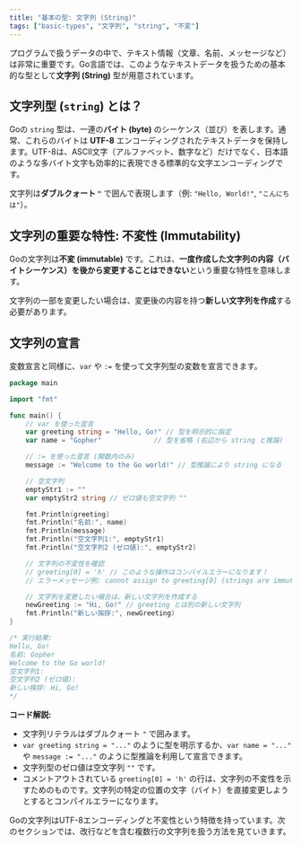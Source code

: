 ```yaml
---
title: "基本の型: 文字列 (String)"
tags: ["basic-types", "文字列", "string", "不変"]
---
```


プログラムで扱うデータの中で、テキスト情報（文章、名前、メッセージなど）は非常に重要です。Go言語では、このようなテキストデータを扱うための基本的な型として**文字列 (String)** 型が用意されています。

## 文字列型 (`string`) とは？

Goの `string` 型は、一連の**バイト (byte)** のシーケンス（並び）を表します。通常、これらのバイトは **UTF-8** エンコーディングされたテキストデータを保持します。UTF-8は、ASCII文字（アルファベット、数字など）だけでなく、日本語のような多バイト文字も効率的に表現できる標準的な文字エンコーディングです。

文字列は**ダブルクォート `"`** で囲んで表現します（例: `"Hello, World!"`, `"こんにちは"`）。

## 文字列の重要な特性: 不変性 (Immutability)

Goの文字列は**不変 (immutable)** です。これは、**一度作成した文字列の内容（バイトシーケンス）を後から変更することはできない**という重要な特性を意味します。

文字列の一部を変更したい場合は、変更後の内容を持つ**新しい文字列を作成**する必要があります。

## 文字列の宣言

変数宣言と同様に、`var` や `:=` を使って文字列型の変数を宣言できます。

```go title="文字列型の宣言例"
package main

import "fmt"

func main() {
	// var を使った宣言
	var greeting string = "Hello, Go!" // 型を明示的に指定
	var name = "Gopher"             // 型を省略 (右辺から string と推論)

	// := を使った宣言 (関数内のみ)
	message := "Welcome to the Go world!" // 型推論により string になる

	// 空文字列
	emptyStr1 := ""
	var emptyStr2 string // ゼロ値も空文字列 ""

	fmt.Println(greeting)
	fmt.Println("名前:", name)
	fmt.Println(message)
	fmt.Println("空文字列1:", emptyStr1)
	fmt.Println("空文字列2 (ゼロ値):", emptyStr2)

	// 文字列の不変性を確認
	// greeting[0] = 'h' // このような操作はコンパイルエラーになります！
	// エラーメッセージ例: cannot assign to greeting[0] (strings are immutable)

	// 文字列を変更したい場合は、新しい文字列を作成する
	newGreeting := "Hi, Go!" // greeting とは別の新しい文字列
	fmt.Println("新しい挨拶:", newGreeting)
}

/* 実行結果:
Hello, Go!
名前: Gopher
Welcome to the Go world!
空文字列1:
空文字列2 (ゼロ値):
新しい挨拶: Hi, Go!
*/
```

**コード解説:**

*   文字列リテラルはダブルクォート `"` で囲みます。
*   `var greeting string = "..."` のように型を明示するか、`var name = "..."` や `message := "..."` のように型推論を利用して宣言できます。
*   文字列型のゼロ値は空文字列 `""` です。
*   コメントアウトされている `greeting[0] = 'h'` の行は、文字列の不変性を示すためのものです。文字列の特定の位置の文字（バイト）を直接変更しようとするとコンパイルエラーになります。

Goの文字列はUTF-8エンコーディングと不変性という特徴を持っています。次のセクションでは、改行などを含む複数行の文字列を扱う方法を見ていきます。